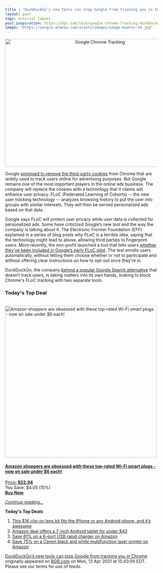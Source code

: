 ```yaml
---
title : "DuckDuckGo’s new tools can stop Google from tracking you in Chrome"
layout: post
tags: tutorial labnol
post_inspiration: https://bgr.com/tech/google-chrome-tracking-duckduckgo-blocks-flock-5919010/
image: "https://sergio.afanou.com/assets/images/image-midres-54.jpg"
---
```


<center><a href="https://bgr.com/tech/google-chrome-tracking-duckduckgo-blocks-flock-5919010/" class="bgr-rss-featured-image bgr-rss-test-class"><img loading="lazy" width="610" height="422" src="https://bgr.com/wp-content/uploads/2020/10/google-logo-sign.jpg?quality=70&amp;strip=all&amp;w=610" class="attachment-feed_normal size-feed_normal wp-post-image" alt="Google Chrome Tracking" loading="lazy" srcset="https://bgr.com/wp-content/uploads/2020/10/google-logo-sign.jpg 1600w, https://bgr.com/wp-content/uploads/2020/10/google-logo-sign.jpg?resize=150,104 150w, https://bgr.com/wp-content/uploads/2020/10/google-logo-sign.jpg?resize=300,208 300w, https://bgr.com/wp-content/uploads/2020/10/google-logo-sign.jpg?resize=768,531 768w, https://bgr.com/wp-content/uploads/2020/10/google-logo-sign.jpg?resize=1024,708 1024w, https://bgr.com/wp-content/uploads/2020/10/google-logo-sign.jpg?resize=1536,1063 1536w, https://bgr.com/wp-content/uploads/2020/10/google-logo-sign.jpg?resize=610,422 610w, https://bgr.com/wp-content/uploads/2020/10/google-logo-sign.jpg?resize=664,459 664w, https://bgr.com/wp-content/uploads/2020/10/google-logo-sign.jpg?resize=1200,830 1200w, https://bgr.com/wp-content/uploads/2020/10/google-logo-sign.jpg?resize=782,541 782w, https://bgr.com/wp-content/uploads/2020/10/google-logo-sign.jpg?resize=827,572 827w, https://bgr.com/wp-content/uploads/2020/10/google-logo-sign.jpg?resize=800,554 800w" sizes="(max-width: 610px) 100vw, 610px" title="Google Chrome Tracking" /></a></center><p>Google <a href="https://bgr.com/2021/03/03/google-chrome-89-update-no-cookies-replacement/">promised to remove the third-party cookies</a> from Chrome that are widely used to track users online for advertising purposes. But Google remains one of the most important players in the online ads business. The company will replace the cookies with a technology that it claims will enhance user privacy. FLoC (Federated Learning of Cohorts) -- the new user tracking technology -- analyzes browsing history to put the user into groups with similar interests. They will then be served personalized ads based on that data.</p>
<p>Google says FLoC will protect user privacy while user data is collected for personalized ads. Some have criticized Google&rsquo;s new tool and the way the company is talking about it. The Electronic Frontier Foundation (EFF) explained in a series of blog posts why FLoC is a terrible idea, saying that the technology might lead to abuse, allowing third parties to fingerprint users. More recently, the non-profit launched a tool that tells users <a href="https://bgr.com/2021/04/11/google-chrome-floc-tracking-how-to-check-opt-out-eff/">whether they&rsquo;ve been included in Google&rsquo;s early FLoC pilot</a>. The test enrolls users automatically, without letting them choose whether or not to participate and without offering clear instructions on how to opt-out once they're in.</p>
<p>DuckDuckGo, the company <a href="https://bgr.com/2021/03/18/ios-14-privacy-features-duckduckgo-vs-google-spying/">behind a popular Google Search alternative</a> that doesn&rsquo;t track users, is taking matters into its own hands, looking to block Chrome's FLoC tracking with two separate tools.</p>
<h3>Today's Top Deal</h3>
<p><a href="https://www.amazon.com/Outlet-Required-Gosund-Upgraded-Version/dp/B07GRLQV47?tag=b0c55topdeals-20"><br><img height="500px" width="500px" src="https://m.media-amazon.com/images/I/41qGPSZyrYL._SL500_.jpg" alt="Amazon shoppers are obsessed with these top-rated Wi-Fi smart plugs - now on sale under $6 each!"><br></a></p>
<h4><a href="https://www.amazon.com/Outlet-Required-Gosund-Upgraded-Version/dp/B07GRLQV47?tag=b0c55rss-20">Amazon shoppers are obsessed with these top-rated Wi-Fi smart plugs - now on sale under $6 each!</a></h4>
<p><a href="https://www.amazon.com/Outlet-Required-Gosund-Upgraded-Version/dp/B07GRLQV47?tag=b0c55rss-20">Price: <strong>$22.94</strong></a><br><span>You Save: $4.05 (15%)</span><br><strong><a href="https://www.amazon.com/Outlet-Required-Gosund-Upgraded-Version/dp/B07GRLQV47?tag=b0c55rss-20">Buy Now</a></strong></p>
<p><a href="https://bgr.com/tech/google-chrome-tracking-duckduckgo-blocks-flock-5919010/" class="more-link"><em>Continue reading...</em></a></p>

<p><strong>Today's Top Deals</strong></p>
<ol>
<li><a href="https://bgr.com/general/iphone-lens-kit-amazon-deals-4713723/?utm_source=rss&#038;utm_campaign=topdeals">This $16 clip-on lens kit fits the iPhone or any Android phone, and it&#8217;s awesome</a></li>
<li><a href="https://bgr.com/general/chromo-7-tablet-google-android-4-4-touchscreen-sale-amazon-4715331/?utm_source=rss&#038;utm_campaign=topdeals">Amazon deal offers a 7-inch Android tablet for under $43</a></li>
<li><a href="https://bgr.com/general/rapid-charger-android-amazon-sale-4715321/?utm_source=rss&#038;utm_campaign=topdeals">Save 61% on a 6-port USB rapid charger on Amazon</a></li>
<li><a href="https://bgr.com/general/best-multifunction-printer-amazon-sale-4715747/?utm_source=rss&#038;utm_campaign=topdeals">Save 75% on a Canon black and white multifunction laser printer on Amazon</a></li>
</ol>
<p><a href="https://bgr.com/tech/google-chrome-tracking-duckduckgo-blocks-flock-5919010/">DuckDuckGo&#8217;s new tools can stop Google from tracking you in Chrome</a> originally appeared on <a href="http://bgr.com">BGR.com</a> on Mon, 12 Apr 2021 at 15:43:56 EDT. Please see our terms for use of feeds.</p>